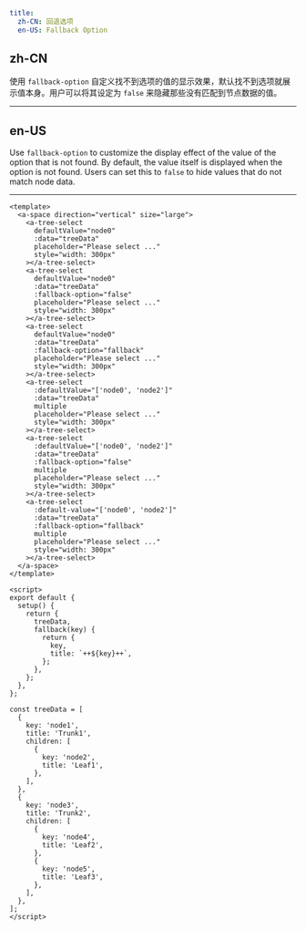 ```yaml
title:
  zh-CN: 回退选项
  en-US: Fallback Option
```

## zh-CN

使用 `fallback-option` 自定义找不到选项的值的显示效果，默认找不到选项就展示值本身。用户可以将其设定为 `false` 来隐藏那些没有匹配到节点数据的值。

---

## en-US

Use `fallback-option` to customize the display effect of the value of the option that is not found. By default, the value itself is displayed when the option is not found. Users can set this to `false` to hide values that do not match node data.

---

```vue
<template>
  <a-space direction="vertical" size="large">
    <a-tree-select
      defaultValue="node0"
      :data="treeData"
      placeholder="Please select ..."
      style="width: 300px"
    ></a-tree-select>
    <a-tree-select
      defaultValue="node0"
      :data="treeData"
      :fallback-option="false"
      placeholder="Please select ..."
      style="width: 300px"
    ></a-tree-select>
    <a-tree-select
      defaultValue="node0"
      :data="treeData"
      :fallback-option="fallback"
      placeholder="Please select ..."
      style="width: 300px"
    ></a-tree-select>
    <a-tree-select
      :defaultValue="['node0', 'node2']"
      :data="treeData"
      multiple
      placeholder="Please select ..."
      style="width: 300px"
    ></a-tree-select>
    <a-tree-select
      :defaultValue="['node0', 'node2']"
      :data="treeData"
      :fallback-option="false"
      multiple
      placeholder="Please select ..."
      style="width: 300px"
    ></a-tree-select>
    <a-tree-select
      :default-value="['node0', 'node2']"
      :data="treeData"
      :fallback-option="fallback"
      multiple
      placeholder="Please select ..."
      style="width: 300px"
    ></a-tree-select>
  </a-space>
</template>

<script>
export default {
  setup() {
    return {
      treeData,
      fallback(key) {
        return {
          key,
          title: `++${key}++`,
        };
      },
    };
  },
};

const treeData = [
  {
    key: 'node1',
    title: 'Trunk1',
    children: [
      {
        key: 'node2',
        title: 'Leaf1',
      },
    ],
  },
  {
    key: 'node3',
    title: 'Trunk2',
    children: [
      {
        key: 'node4',
        title: 'Leaf2',
      },
      {
        key: 'node5',
        title: 'Leaf3',
      },
    ],
  },
];
</script>
```
